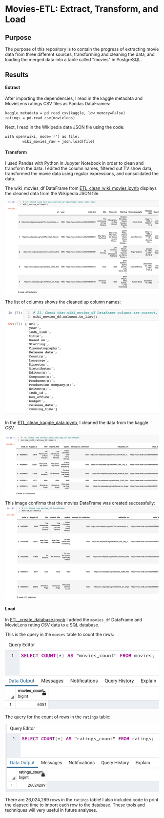 # Movies-ETL: Extract, Transform, and Load

## Purpose
The purpose of this repository is to contain the progress of extracting movie data from three different sources, transforming and cleaning the data, and loading the merged data into a table called "movies" in PostgreSQL. 

## Results

#### Extract
After importing the dependencies, I read in the kaggle metadata and MovieLens ratings CSV files as Pandas DataFrames:

    kaggle_metadata = pd.read_csv(kaggle, low_memory=False)
    ratings = pd.read_csv(movielens)

Next, I read in the Wikipedia data JSON file using the code:

    with open(wiki, mode='r') as file:
            wiki_movies_raw = json.load(file)

#### Transform
I used Pandas with Python in Jupyter Notebook in order to clean and transform the data. I edited the column names, filtered out TV show data, transformed the movie data using regular expressions, and consolidated the data.

The wiki_movies_df DataFrame from [ETL_clean_wiki_movies.ipynb](https://github.com/stephperillo/Movies-ETL/blob/main/ETL_clean_wiki_movies.ipynb) displays the cleaned data from the Wikipedia JSON file:

![wiki_movies_df.head.png](https://github.com/stephperillo/Movies-ETL/blob/main/Resources/wiki_movies_df.head.png)

The list of columns shows the cleaned up column names:

![wiki_movies_df.columns](https://github.com/stephperillo/Movies-ETL/blob/main/Resources/wiki_movies_df.columns.png)

In the [ETL_clean_kaggle_data.ipynb](https://github.com/stephperillo/Movies-ETL/blob/main/ETL_clean_kaggle_data.ipynb), I cleaned the data from the kaggle CSV. 

![movies_with_ratings_df.png](https://github.com/stephperillo/Movies-ETL/blob/main/Resources/movies_with_ratings_df.head.png)

This image confirms that the movies DataFrame was created successfully:
![movies_df.head.png](https://github.com/stephperillo/Movies-ETL/blob/main/Resources/movies_df.head.png)

#### Load

In [ETL_create_database.ipynb](https://github.com/stephperillo/Movies-ETL/blob/main/ETL_create_database.ipynb) I added the `movies_df` DataFrame and MovieLens rating CSV data to a SQL database. 

This is the query in the `movies` table to count the rows:

![movies_query.png](https://github.com/stephperillo/Movies-ETL/blob/main/Resources/movies_query.png)

The query for the count of rows in the `ratings` table:

![ratings_query.png](https://github.com/stephperillo/Movies-ETL/blob/main/Resources/ratings_query.png)

There are 26,024,289 rows in the `ratings` table! I also included code to print the elapsed time to import each row to the database. These tools and techniques will very useful in future analyses.
